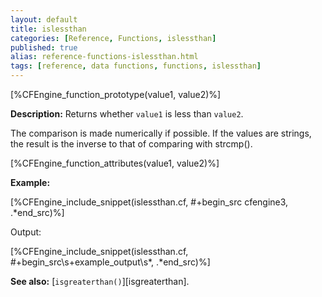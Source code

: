 ```yaml
---
layout: default
title: islessthan
categories: [Reference, Functions, islessthan]
published: true
alias: reference-functions-islessthan.html
tags: [reference, data functions, functions, islessthan]
---
```


[%CFEngine_function_prototype(value1, value2)%]

**Description:** Returns whether `value1` is less than `value2`.

The comparison is made numerically if possible. If the values are
strings, the result is the inverse to that of comparing with strcmp().

[%CFEngine_function_attributes(value1, value2)%]

**Example:**

[%CFEngine_include_snippet(islessthan.cf, #\+begin_src cfengine3, .*end_src)%]

Output:

[%CFEngine_include_snippet(islessthan.cf, #\+begin_src\s+example_output\s*, .*end_src)%]

**See also:** [`isgreaterthan()`][isgreaterthan].

